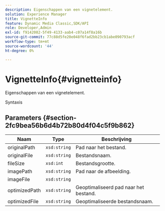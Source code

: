 ```yaml
---
description: Eigenschappen van een vignetelement.
solution: Experience Manager
title: VignetteInfo
feature: Dynamic Media Classic,SDK/API
role: Developer,Admin
exl-id: f9142082-5f49-4133-aab4-c07a14f8a16b
source-git-commit: 77c88d5fe20e048f6fad2bb23cb1abe090793acf
workflow-type: tm+mt
source-wordcount: '44'
ht-degree: 0%

---
```


# VignetteInfo{#vignetteinfo}

Eigenschappen van een vignetelement.

Syntaxis

## Parameters {#section-2fc9bea56b6d4b72b80d4f04c5f9b862}

| Naam | Type | Beschrijving |
|---|---|---|
| originalPath | `xsd:string` | Pad naar het bestand. |
| originalFile | `xsd:string` | Bestandsnaam. |
| fileSize | `xsd:int` | Bestandsgrootte. |
| imagePath | `xsd:string` | Pad naar de afbeelding. |
| imageFile | `xsd:string` |  |
| optimizedPath | `xsd:string` | Geoptimaliseerd pad naar het bestand. |
| optimizedFile | `xsd:string` | Geoptimaliseerde bestandsnaam. |
